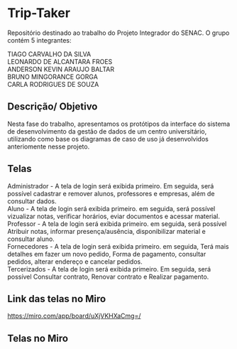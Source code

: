 # Trip-Taker
Repositório destinado ao trabalho do Projeto Integrador do SENAC. O grupo contém 5 integrantes:

TIAGO CARVALHO DA SILVA <br />
LEONARDO DE ALCANTARA FROES<br />
ANDERSON KEVIN ARAUJO BALTAR<br />
BRUNO MINGORANCE GORGA<br />
CARLA RODRIGUES DE SOUZA<br />

## Descrição/ Objetivo
Nesta fase do trabalho, apresentamos os protótipos da interface do sistema de desenvolvimento da gestão de dados de um centro universitário, utilizando como base os diagramas de caso de uso já desenvolvidos anteriomente nesse projeto.

## Telas
Administrador - A tela de login será exibida primeiro. Em seguida, será possível cadastrar e remover alunos, professores e empresas, além de consultar dados.<br />
Aluno - A tela de login será exibida primeiro. em seguida, será possível vizualizar notas, verificar horários, eviar documentos e acessar material.<br />
Professor - A tela de login será exibida primeiro. em seguida, será possível Atribuir notas, informar presença/ausência, disponibilizar material e consultar aluno. <br />
Fornecedores - A tela de login será exibida primeiro. em seguida, Terá mais detalhes em fazer um novo pedido, Forma de pagamento, consultar pedidos, alterar endereço e cancelar pedidos.<br />
Tercerizados - A tela de login será exibida primeiro. Em seguida, será possível Consultar contrato, Renovar contrato e Realizar pagamento.<br />

## Link das telas no Miro 
https://miro.com/app/board/uXjVKHXaCmg=/

## Telas no Miro





